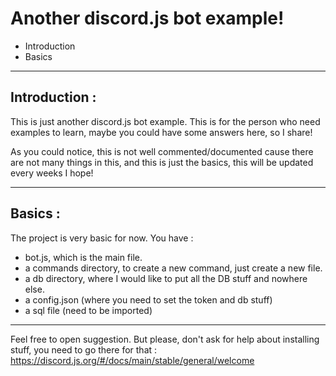 # Another discord.js bot example!

 - Introduction
 - Basics

----------


## Introduction :

This is just another discord.js bot example. This is for the person who need examples to learn, maybe you could have some answers here, so I share!

As you could notice, this is not well commented/documented cause there are not many things in this, and this is just the basics, this will be updated every weeks I hope!

----------

## Basics :

The project is very basic for now.
You have :

 - bot.js, which is the main file.
 - a commands directory, to create a new command, just create a new file.
 - a db directory, where I would like to put all the DB stuff and nowhere else.
 - a config.json (where you need to set the token and db stuff)
 - a sql file (need to be imported)

----------

Feel free to open suggestion. But please, don't ask for help about installing stuff, you need to go there for that : https://discord.js.org/#/docs/main/stable/general/welcome

